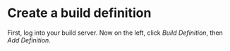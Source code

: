 # Create a build definition

First, log into your build server. Now on the left, click *Build Definition*, then
*Add Definition*.